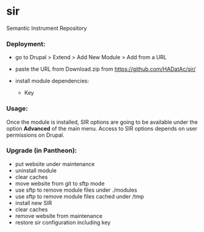 # sir
Semantic Instrument Repository

### Deployment: 

* go to Drupal > Extend > Add New Module > Add from a URL
* paste the URL from Download.zip from https://github.com/HADatAc/sir/

* install module dependencies:
  * Key

### Usage:

Once the module is installed, SIR options are going to be available under the option <b>Advanced</b> of the main menu. Access to SIR options depends on user permissions on Drupal. 

### Upgrade (in Pantheon): 

* put website under maintenance
* uninstall module
* clear caches
* move website from git to sftp mode
* use sftp to remove module files under ./modules
* use sftp to remove module files cached under /tmp
* install new SIR
* clear caches
* remove website from maintenance
* restore sir configuration including key

  
